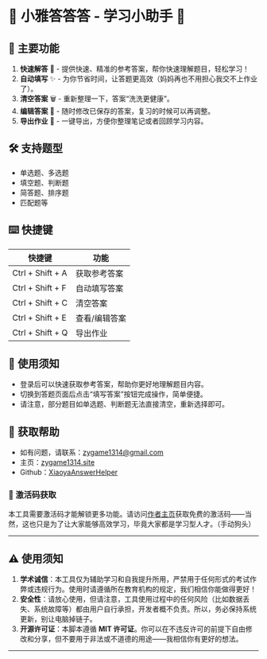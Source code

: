 # 📘 小雅答答答 - 学习小助手 📘

## 🚀 主要功能

1. **快速解答** 📝 - 提供快速、精准的参考答案，帮你快速理解题目，轻松学习！
2. **自动填写** ✨ - 为你节省时间，让答题更高效（妈妈再也不用担心我交不上作业了）。
3. **清空答案** 🗑️ - 重新整理一下，答案“洗洗更健康”。
4. **编辑答案** 📝 - 随时修改已保存的答案，复习的时候可以再调整。
5. **导出作业** 📄 - 一键导出，方便你整理笔记或者回顾学习内容。

## 🛠️ 支持题型

- 单选题、多选题
- 填空题、判断题
- 简答题、排序题
- 匹配题等

## ⌨️ 快捷键

| 快捷键          | 功能           |
| --------------- | -------------- |
| Ctrl + Shift + A | 获取参考答案   |
| Ctrl + Shift + F | 自动填写答案    |
| Ctrl + Shift + C | 清空答案       |
| Ctrl + Shift + E | 查看/编辑答案   |
| Ctrl + Shift + Q | 导出作业       |

## 📖 使用须知

- 登录后可以快速获取参考答案，帮助你更好地理解题目内容。
- 切换到答题页面后点击“填写答案”按钮完成操作，简单便捷。
- 请注意，部分题目如单选题、判断题无法直接清空，重新选择即可。

## 🤔 获取帮助

- 如有问题，请联系：[zygame1314@gmail.com](mailto:zygame1314@gmail.com)  
- 主页：[zygame1314.site](https://zygame1314.site)
- Github：[XiaoyaAnswerHelper](https://github.com/zygame1314/XiaoyaAnswer)

### 🔑 激活码获取

本工具需要激活码才能解锁更多功能。请访问[作者主页](https://zygame1314.site)获取免费的激活码——当然，这也只是为了让大家能够高效学习，毕竟大家都是学习型人才。（手动狗头）

---

## ⚠️ 使用须知

1. **学术诚信**：本工具仅为辅助学习和自我提升所用，严禁用于任何形式的考试作弊或违规行为。使用时请遵循所在教育机构的规定，我们相信你能做得更好！
2. **安全性**：请放心使用，但请注意，工具使用过程中的任何风险（比如数据丢失、系统故障等）都由用户自行承担，开发者概不负责。所以，务必保持系统更新，别让电脑掉链子。
3. **开源许可证**：本脚本遵循 **MIT 许可证**。你可以在不违反许可的前提下自由修改和分享，但不要用于非法或不道德的用途——我相信你有更好的想法。

---

